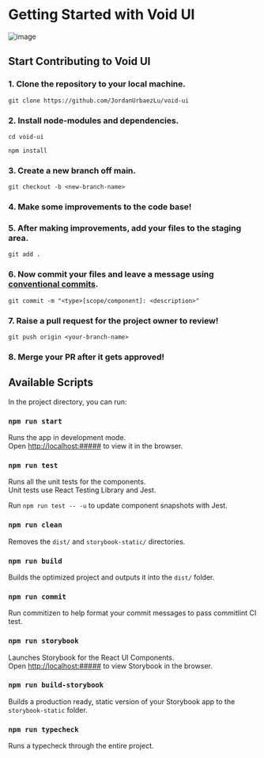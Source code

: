 # Getting Started with Void UI

![image](https://wallpaperaccess.com/full/2106068.png)

## Start Contributing to Void UI

### 1. Clone the repository to your local machine.

`git clone https://github.com/JordanUrbaezLu/void-ui`

### 2. Install node-modules and dependencies.

`cd void-ui`

`npm install`

### 3. Create a new branch off main.

`git checkout -b <new-branch-name>`

### 4. Make some improvements to the code base!

### 5. After making improvements, add your files to the staging area.

`git add .`

### 6. Now commit your files and leave a message using [conventional commits](https://www.conventionalcommits.org/en/v1.0.0/).

`git commit -m "<type>[scope/component]: <description>"`

### 7. Raise a pull request for the project owner to review!

`git push origin <your-branch-name>`

### 8. Merge your PR after it gets approved!

## Available Scripts

In the project directory, you can run:

### `npm run start`

Runs the app in development mode.\
Open [http://localhost:#####](http://localhost:#####) to view it in the browser.

### `npm run test`

Runs all the unit tests for the components.\
Unit tests use React Testing Library and Jest.

Run `npm run test -- -u` to update component snapshots with Jest.

### `npm run clean`

Removes the `dist/` and `storybook-static/` directories.

### `npm run build`

Builds the optimized project and outputs it into the `dist/` folder.

### `npm run commit`

Run commitizen to help format your commit messages to pass commitlint CI test.

### `npm run storybook`

Launches Storybook for the React UI Components.\
Open [http://localhost:#####](http://localhost:#####) to view Storybook in the browser.

### `npm run build-storybook`

Builds a production ready, static version of your Storybook app to the `storybook-static` folder.

### `npm run typecheck`

Runs a typecheck through the entire project.